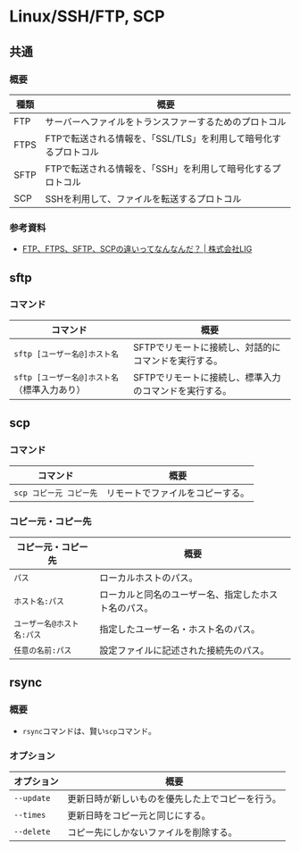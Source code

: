# Linux/SSH/FTP, SCP

## 共通

### 概要

| 種類   | 概要                                    |
|------|---------------------------------------|
| FTP  | サーバーへファイルをトランスファーするためのプロトコル           |
| FTPS | FTPで転送される情報を、「SSL/TLS」を利用して暗号化するプロトコル |
| SFTP | FTPで転送される情報を、「SSH」を利用して暗号化するプロトコル     |
| SCP  | SSHを利用して、ファイルを転送するプロトコル               |

### 参考資料

- [FTP、FTPS、SFTP、SCPの違いってなんなんだ？ | 株式会社LIG](https://liginc.co.jp/398039)

## sftp

### コマンド

| コマンド                        | 概要                            |
|-----------------------------|-------------------------------|
| `sftp [ユーザー名@]ホスト名`         | SFTPでリモートに接続し、対話的にコマンドを実行する。  |
| `sftp [ユーザー名@]ホスト名`（標準入力あり） | SFTPでリモートに接続し、標準入力のコマンドを実行する。 |

## scp

### コマンド

| コマンド            | 概要               |
|-----------------|------------------|
| `scp コピー元 コピー先` | リモートでファイルをコピーする。 |

### コピー元・コピー先

| コピー元・コピー先       | 概要                         |
|-----------------|----------------------------|
| `パス`            | ローカルホストのパス。                |
| `ホスト名:パス`       | ローカルと同名のユーザー名、指定したホスト名のパス。 |
| `ユーザー名@ホスト名:パス` | 指定したユーザー名・ホスト名のパス。         |
| `任意の名前:パス`      | 設定ファイルに記述された接続先のパス。        |

## rsync

### 概要

- `rsync`コマンドは、賢い`scp`コマンド。

### オプション

| オプション      | 概要                       |
|------------|--------------------------|
| `--update` | 更新日時が新しいものを優先した上でコピーを行う。 |
| `--times`  | 更新日時をコピー元と同じにする。         |
| `--delete` | コピー先にしかないファイルを削除する。      |

